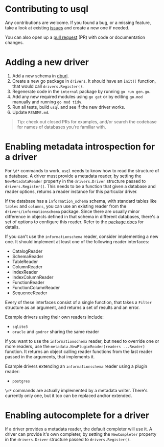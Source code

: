 Contributing to usql
====================

Any contributions are welcome. If you found a bug, or a missing feature,
take a look at existing [issues](https://github.com/xo/usql/issues)
and create a new one if needed.

You can also open up a [pull request](https://github.com/xo/usql/pulls) (PR)
with code or documentation changes.

# Adding a new driver

1. Add a new schema in [dburl](https://github.com/xo/dburl).
1. Create a new go package in `drivers`. It should have an `init()` function, that would call `drivers.Register()`.
1. Regenerate code in the `internal` package by running `go run gen.go`.
1. Add any new required modules using `go get` or by editing `go.mod` manually and running `go mod tidy`.
1. Run all tests, build `usql` and see if the new driver works.
1. Update `README.md`.

> Tip: check out closed PRs for examples, and/or search the codebase
for names of databases you're familiar with.

# Enabling metadata introspection for a driver

For `\d*` commands to work, `usql` needs to know how to read the structure of a database.
A driver must provide a metadata reader, by setting the `NewMetadataReader` property
in the `drivers.Driver` structure passed to `drivers.Register()`. This needs to be a function
that given a database and reader options, returns a reader instance for this particular driver.

If the database has a `information_schema` schema, with standard tables like `tables` and `columns`,
you can use an existing reader from the `drivers/informationschema` package.
Since there are usually minor difference in objects defined in that schema in different databases,
there's a set of options to configure this reader. Refer to
the [package docs](https://pkg.go.dev/github.com/xo/usql/drivers/metadata/informationschema) for details.

If you can't use the `informationschema` reader, consider implementing a new one.
It should implement at least one of the following reader interfaces:
* CatalogReader
* SchemaReader
* TableReader
* ColumnReader
* IndexReader
* IndexColumnReader
* FunctionReader
* FunctionColumnReader
* SequenceReader

Every of these interfaces consist of a single function, that takes a `Filter` structure as an argument,
and returns a set of results and an error.

Example drivers using their own readers include:
* `sqlite3`
* `oracle` and `godror` sharing the same reader

If you want to use the `informationschema` reader, but need to override one or more readers,
use the `metadata.NewPluginReader(readers ...Reader)` function. It returns an object calling
reader functions from the last reader passed in the arguments, that implements it.

Example drivers extending an `informationschema` reader using a plugin reader:
* `postgres`

`\d*` commands are actually implemented by a metadata writer. There's currently only one,
but it too can be replaced and/or extended.

# Enabling autocomplete for a driver

If a driver provides a metadata reader, the default completer will use it.
A driver can provide it's own completer, by setting the `NewCompleter` property
in the `drivers.Driver` structure passed to `drivers.Register()`.
